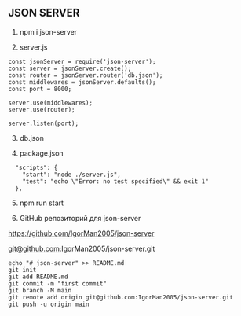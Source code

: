 ## JSON SERVER

1. npm i json-server

2. server.js

```
const jsonServer = require('json-server');
const server = jsonServer.create();
const router = jsonServer.router('db.json');
const middlewares = jsonServer.defaults();
const port = 8000;

server.use(middlewares);
server.use(router);

server.listen(port);
```

3. db.json

4. package.json

```
  "scripts": {
    "start": "node ./server.js",
    "test": "echo \"Error: no test specified\" && exit 1"
  },
```

5. npm run start

6. GitHub репозиторий для json-server

<https://github.com/IgorMan2005/json-server>

git@github.com:IgorMan2005/json-server.git

```
echo "# json-server" >> README.md
git init
git add README.md
git commit -m "first commit"
git branch -M main
git remote add origin git@github.com:IgorMan2005/json-server.git
git push -u origin main
```
